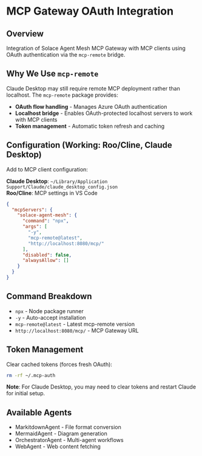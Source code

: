 # MCP Gateway OAuth Integration

## Overview

Integration of Solace Agent Mesh MCP Gateway with MCP clients using OAuth authentication via the `mcp-remote` bridge.

## Why We Use `mcp-remote`

Claude Desktop may still require remote MCP deployment rather than localhost. The `mcp-remote` package provides:

- **OAuth flow handling** - Manages Azure OAuth authentication 
- **Localhost bridge** - Enables OAuth-protected localhost servers to work with MCP clients
- **Token management** - Automatic token refresh and caching

## Configuration (Working: Roo/Cline, Claude Desktop)

Add to MCP client configuration:

**Claude Desktop**: `~/Library/Application Support/Claude/claude_desktop_config.json`  
**Roo/Cline**: MCP settings in VS Code

```json
{
  "mcpServers": {
    "solace-agent-mesh": {
      "command": "npx",
      "args": [
        "-y",
        "mcp-remote@latest",
        "http://localhost:8080/mcp/"
      ],
      "disabled": false,
      "alwaysAllow": []
    }
  }
}
```

## Command Breakdown

- `npx` - Node package runner
- `-y` - Auto-accept installation
- `mcp-remote@latest` - Latest mcp-remote version
- `http://localhost:8080/mcp/` - MCP Gateway URL

## Token Management

Clear cached tokens (forces fresh OAuth):
```bash
rm -rf ~/.mcp-auth
```

**Note**: For Claude Desktop, you may need to clear tokens and restart Claude for initial setup.

## Available Agents

- MarkitdownAgent - File format conversion
- MermaidAgent - Diagram generation  
- OrchestratorAgent - Multi-agent workflows
- WebAgent - Web content fetching